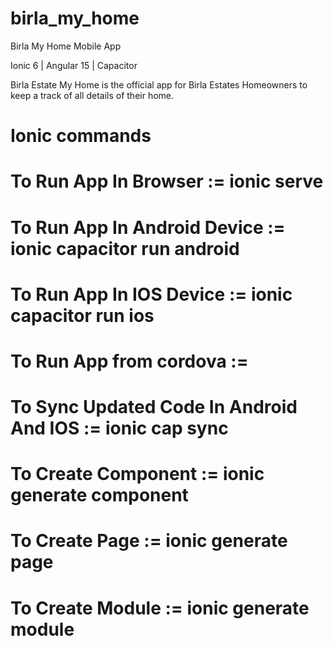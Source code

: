 # birla_my_home
Birla My Home Mobile App

Ionic 6 | Angular 15 | Capacitor

Birla Estate My Home is the official app for Birla Estates Homeowners to keep a track of all details of their home.

# Ionic commands

# To Run App In Browser := ionic serve
# To Run App In Android Device := ionic capacitor run android
# To Run App In IOS Device := ionic capacitor run ios

# To Run App from cordova :=    
# To Sync Updated Code In Android And IOS := ionic cap sync


# To Create Component := ionic generate component <name>
# To Create Page := ionic generate page <name>
# To Create Module := ionic generate module <name>
